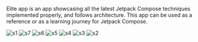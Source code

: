 
Elite app is an app showcasing all the latest Jetpack Compose techniques implemented properly, and follows architecture.
This app can be used as a reference or as a learning journey for Jetpack Compose.


![s1](https://github.com/user-attachments/assets/2a2155be-1dc1-41b9-a920-facdffaa3d63)
![s7](https://github.com/user-attachments/assets/15444655-6bea-4cf5-8b00-578cbf68c2c8)
![s6](https://github.com/user-attachments/assets/8828fae1-6c42-4e3b-934e-6e1d953692f4)
![s5](https://github.com/user-attachments/assets/8e19073e-268a-49ac-a079-2c4027ea4062)
![s4](https://github.com/user-attachments/assets/23a6aba5-bc82-4c6f-b4dc-15cb0c7d0eb6)
![s3](https://github.com/user-attachments/assets/5123b426-d043-4a15-b264-2d321356708a)
![s2](https://github.com/user-attachments/assets/a6cb4e89-e010-4218-8c39-f381b318606e)
